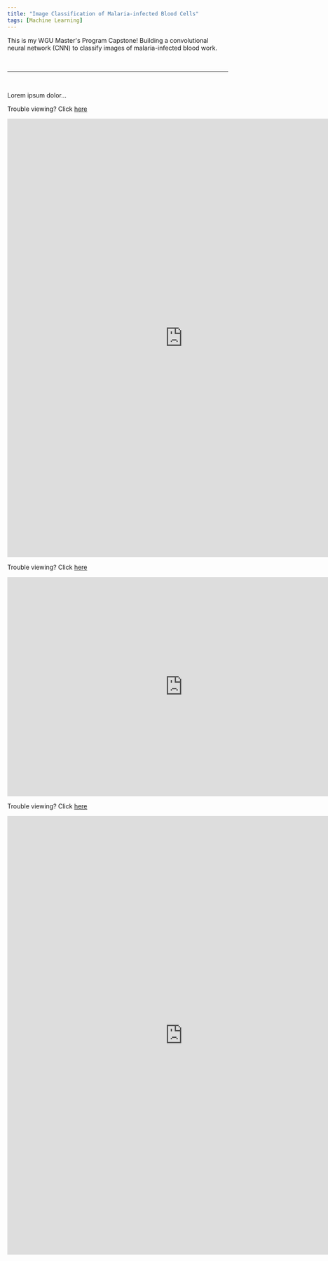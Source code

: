 ```yaml
---
title: "Image Classification of Malaria-infected Blood Cells"
tags: [Machine Learning]
---
```


This is my WGU Master's Program Capstone! Building a convolutional neural network (CNN) to classify images of malaria-infected blood work.

<br><hr><br>

Lorem ipsum dolor...

Trouble viewing? Click [here](https://cbhorton6819.github.io/project_files/image_classification/report.pdf)
<iframe frameborder="0" scrolling="no" width="800" height="1000" src="https://cbhorton6819.github.io/project_files/image_classification/report.pdf#zoom=100"> </iframe>

<br>

Trouble viewing? Click [here](https://cbhorton6819.github.io/project_files/image_classification/presentation.pdf)
<iframe frameborder="0" scrolling="no" width="800" height="500" src="https://cbhorton6819.github.io/project_files/image_classification/presentation.pdf#zoom=100"> </iframe>

<br>

Trouble viewing? Click [here](https://cbhorton6819.github.io/project_files/image_classification/executive_summary.pdf)
<iframe frameborder="0" scrolling="no" width="800" height="1000" src="https://cbhorton6819.github.io/project_files/image_classification/executive_summary.pdf#zoom=100"> </iframe>